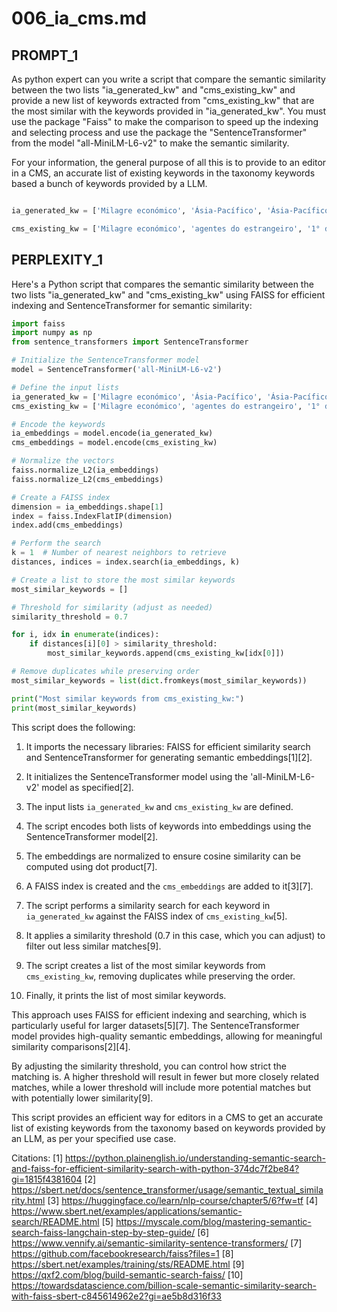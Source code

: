 
# 006_ia_cms.md

## PROMPT_1

As python expert can you write a script that compare the semantic similarity between the two lists "ia_generated_kw" and "cms_existing_kw" and provide a new list of keywords extracted from "cms_existing_kw" that are the most similar with the keywords provided in "ia_generated_kw". You must use the package "Faiss" to make the comparison to speed up the indexing and selecting process and use the package the "SentenceTransformer" from the model "all-MiniLM-L6-v2" to make the semantic similarity.

For your information, the general purpose of all this is to provide to an editor in a CMS, an accurate list of existing keywords in the taxonomy keywords based a bunch of keywords provided by a LLM.

```python

ia_generated_kw = ['Milagre económico', 'Ásia-Pacífico', 'Ásia-Pacífico', 'persona non grata".', 'Ébola', 'Áudio', 'óleo de palma', 'Áustria']

cms_existing_kw = ['Milagre económico', 'agentes do estrangeiro', '1° de Maio', 'persona non grata".', 'phygital', '#Metoopolitico', 'óleo de palma', 'ABBA']


```

## PERPLEXITY_1
Here's a Python script that compares the semantic similarity between the two lists "ia_generated_kw" and "cms_existing_kw" using FAISS for efficient indexing and SentenceTransformer for semantic similarity:

```python
import faiss
import numpy as np
from sentence_transformers import SentenceTransformer

# Initialize the SentenceTransformer model
model = SentenceTransformer('all-MiniLM-L6-v2')

# Define the input lists
ia_generated_kw = ['Milagre económico', 'Ásia-Pacífico', 'Ásia-Pacífico', 'persona non grata".', 'Ébola', 'Áudio', 'óleo de palma', 'Áustria']
cms_existing_kw = ['Milagre económico', 'agentes do estrangeiro', '1° de Maio', 'persona non grata".', 'phygital', '#Metoopolitico', 'óleo de palma', 'ABBA']

# Encode the keywords
ia_embeddings = model.encode(ia_generated_kw)
cms_embeddings = model.encode(cms_existing_kw)

# Normalize the vectors
faiss.normalize_L2(ia_embeddings)
faiss.normalize_L2(cms_embeddings)

# Create a FAISS index
dimension = ia_embeddings.shape[1]
index = faiss.IndexFlatIP(dimension)
index.add(cms_embeddings)

# Perform the search
k = 1  # Number of nearest neighbors to retrieve
distances, indices = index.search(ia_embeddings, k)

# Create a list to store the most similar keywords
most_similar_keywords = []

# Threshold for similarity (adjust as needed)
similarity_threshold = 0.7

for i, idx in enumerate(indices):
    if distances[i][0] > similarity_threshold:
        most_similar_keywords.append(cms_existing_kw[idx[0]])

# Remove duplicates while preserving order
most_similar_keywords = list(dict.fromkeys(most_similar_keywords))

print("Most similar keywords from cms_existing_kw:")
print(most_similar_keywords)
```

This script does the following:

1. It imports the necessary libraries: FAISS for efficient similarity search and SentenceTransformer for generating semantic embeddings[1][2].

2. It initializes the SentenceTransformer model using the 'all-MiniLM-L6-v2' model as specified[2].

3. The input lists `ia_generated_kw` and `cms_existing_kw` are defined.

4. The script encodes both lists of keywords into embeddings using the SentenceTransformer model[2].

5. The embeddings are normalized to ensure cosine similarity can be computed using dot product[7].

6. A FAISS index is created and the `cms_embeddings` are added to it[3][7].

7. The script performs a similarity search for each keyword in `ia_generated_kw` against the FAISS index of `cms_existing_kw`[5].

8. It applies a similarity threshold (0.7 in this case, which you can adjust) to filter out less similar matches[9].

9. The script creates a list of the most similar keywords from `cms_existing_kw`, removing duplicates while preserving the order.

10. Finally, it prints the list of most similar keywords.

This approach uses FAISS for efficient indexing and searching, which is particularly useful for larger datasets[5][7]. The SentenceTransformer model provides high-quality semantic embeddings, allowing for meaningful similarity comparisons[2][4].

By adjusting the similarity threshold, you can control how strict the matching is. A higher threshold will result in fewer but more closely related matches, while a lower threshold will include more potential matches but with potentially lower similarity[9].

This script provides an efficient way for editors in a CMS to get an accurate list of existing keywords from the taxonomy based on keywords provided by an LLM, as per your specified use case.

Citations:
[1] https://python.plainenglish.io/understanding-semantic-search-and-faiss-for-efficient-similarity-search-with-python-374dc7f2be84?gi=1815f4381604
[2] https://sbert.net/docs/sentence_transformer/usage/semantic_textual_similarity.html
[3] https://huggingface.co/learn/nlp-course/chapter5/6?fw=tf
[4] https://www.sbert.net/examples/applications/semantic-search/README.html
[5] https://myscale.com/blog/mastering-semantic-search-faiss-langchain-step-by-step-guide/
[6] https://www.vennify.ai/semantic-similarity-sentence-transformers/
[7] https://github.com/facebookresearch/faiss?files=1
[8] https://sbert.net/examples/training/sts/README.html
[9] https://qxf2.com/blog/build-semantic-search-faiss/
[10] https://towardsdatascience.com/billion-scale-semantic-similarity-search-with-faiss-sbert-c845614962e2?gi=ae5b8d316f33

